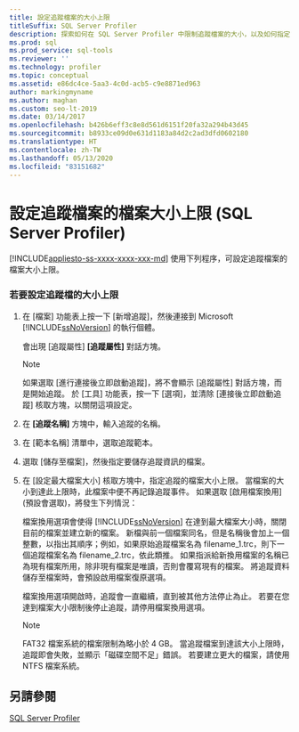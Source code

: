 ```yaml
---
title: 設定追蹤檔案的大小上限
titleSuffix: SQL Server Profiler
description: 探索如何在 SQL Server Profiler 中限制追蹤檔案的大小，以及如何指定檔案在達到大小上限時是否加以變換。
ms.prod: sql
ms.prod_service: sql-tools
ms.reviewer: ''
ms.technology: profiler
ms.topic: conceptual
ms.assetid: e86dc4ce-5aa3-4c0d-acb5-c9e8871ed963
author: markingmyname
ms.author: maghan
ms.custom: seo-lt-2019
ms.date: 03/14/2017
ms.openlocfilehash: b426b6eff3c8e8d561d6151f20fa32a294b43d45
ms.sourcegitcommit: b8933ce09d0e631d1183a84d2c2ad3dfd0602180
ms.translationtype: HT
ms.contentlocale: zh-TW
ms.lasthandoff: 05/13/2020
ms.locfileid: "83151682"
---
```

# <a name="set-a-maximum-file-size-for-a-trace-file-sql-server-profiler"></a>設定追蹤檔案的檔案大小上限 (SQL Server Profiler)

[!INCLUDE[appliesto-ss-xxxx-xxxx-xxx-md](../../includes/appliesto-ss-xxxx-xxxx-xxx-md.md)]
  使用下列程序，可設定追蹤檔案的檔案大小上限。  
  
### <a name="to-set-a-maximum-file-size-for-a-trace-file"></a>若要設定追蹤檔的大小上限  
  
1.  在 [檔案] 功能表上按一下 [新增追蹤]，然後連接到 Microsoft [!INCLUDE[ssNoVersion](../../includes/ssnoversion-md.md)] 的執行個體。  
  
     會出現 [追蹤屬性] **[追蹤屬性]** 對話方塊。  
  
    > [!NOTE]  
    >  如果選取 [進行連接後立即啟動追蹤]，將不會顯示 [追蹤屬性] 對話方塊，而是開始追蹤。 於 [工具] 功能表，按一下 [選項]，並清除 [連接後立即啟動追蹤] 核取方塊，以關閉這項設定。  
  
2.  在 **[追蹤名稱]** 方塊中，輸入追蹤的名稱。  
  
3.  在 [範本名稱] 清單中，選取追蹤範本。  
  
4.  選取 [儲存至檔案]，然後指定要儲存追蹤資訊的檔案。  
  
5.  在 [設定最大檔案大小] 核取方塊中，指定追蹤的檔案大小上限。 當檔案的大小到達此上限時，此檔案中便不再記錄追蹤事件。 如果選取 [啟用檔案換用] (預設會選取)，將發生下列情況：  
  
     檔案換用選項會使得 [!INCLUDE[ssNoVersion](../../includes/ssnoversion-md.md)] 在達到最大檔案大小時，關閉目前的檔案並建立新的檔案。 新檔與前一個檔案同名，但是名稱後會加上一個整數，以指出其順序；例如，如果原始追蹤檔案名為 filename_1.trc，則下一個追蹤檔案名為 filename_2.trc，依此類推。 如果指派給新換用檔案的名稱已為現有檔案所用，除非現有檔案是唯讀，否則會覆寫現有的檔案。 將追蹤資料儲存至檔案時，會預設啟用檔案復原選項。  
  
     檔案換用選項開啟時，追蹤會一直繼續，直到被其他方法停止為止。 若要在您達到檔案大小限制後停止追蹤，請停用檔案換用選項。  
  
    > [!NOTE]  
    >  FAT32 檔案系統的檔案限制為略小於 4 GB。 當追蹤檔案到達該大小上限時，追蹤即會失敗，並顯示「磁碟空間不足」錯誤。 若要建立更大的檔案，請使用 NTFS 檔案系統。  
  
## <a name="see-also"></a>另請參閱  
 [SQL Server Profiler](../../tools/sql-server-profiler/sql-server-profiler.md)  
  
  

